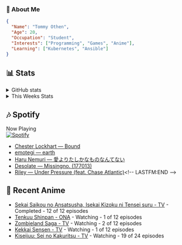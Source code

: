 ### 👋 About Me
```json
{
  "Name": "Tommy Othen",
  "Age": 20,
  "Occupation": "Student",
  "Interests": ["Programming", "Games", "Anime"],
  "Learning": ["Kubernetes", "Ansible"]
}
```

## 📊 Stats
<details>
  <summary>GitHub stats</summary>
  <a href="https://github.com/anuraghazra/github-readme-stats">
    <img src="https://github-readme-stats.vercel.app/api?username=DaSushiAsian&show_icons=true&count_private=true&hide=prs,issues">
  </a>
</details>

<details>
  <summary>This Weeks Stats</summary>
  <a href="https://github.com/anuraghazra/github-readme-stats">
    <img src="https://github-readme-stats.vercel.app/api/wakatime?username=DaSushiAsian&cache_seconds=1800&custom_title=Top Languages">
  </a>
</details>

## 🎶 Spotify
Now Playing\
[![Spotify](https://novatorem-dasushiasian.vercel.app/api/spotify)](https://open.spotify.com/user/g90805640970)
<!-- LASTFM:START -->
* [Chester Lockhart — Bound](https://www.last.fm/music/Chester+Lockhart/_/Bound)
* [emotegi — earth](https://www.last.fm/music/emotegi/_/earth)
* [Haru Nemuri — 愛よりたしかなものなんてない](https://www.last.fm/music/Haru+Nemuri/_/%E6%84%9B%E3%82%88%E3%82%8A%E3%81%9F%E3%81%97%E3%81%8B%E3%81%AA%E3%82%82%E3%81%AE%E3%81%AA%E3%82%93%E3%81%A6%E3%81%AA%E3%81%84)
* [Desolate — Missingno. &lpar;177013&rpar;](https://www.last.fm/music/Desolate/_/Missingno.+&lpar;177013&rpar;)
* [Riley — Under Pressure &lpar;feat. Chase Atlantic&rpar;](https://www.last.fm/music/Riley/_/Under+Pressure+&lpar;feat.+Chase+Atlantic&rpar;)<!-- LASTFM:END -->

## 🗻 Recent Anime
<!-- ANIME-LIST:START -->
* [Sekai Saikou no Ansatsusha, Isekai Kizoku ni Tensei suru - TV](https://myanimelist.net/anime/47790/Sekai_Saikou_no_Ansatsusha_Isekai_Kizoku_ni_Tensei_suru) - Completed - 12 of 12 episodes
* [Tenkuu Shinpan - ONA](https://myanimelist.net/anime/43690/Tenkuu_Shinpan) - Watching - 1 of 12 episodes
* [Zombieland Saga - TV](https://myanimelist.net/anime/37976/Zombieland_Saga) - Watching - 2 of 12 episodes
* [Kekkai Sensen - TV](https://myanimelist.net/anime/24439/Kekkai_Sensen) - Watching - 1 of 12 episodes
* [Kiseijuu: Sei no Kakuritsu - TV](https://myanimelist.net/anime/22535/Kiseijuu__Sei_no_Kakuritsu) - Watching - 19 of 24 episodes<!-- ANIME-LIST:END -->
